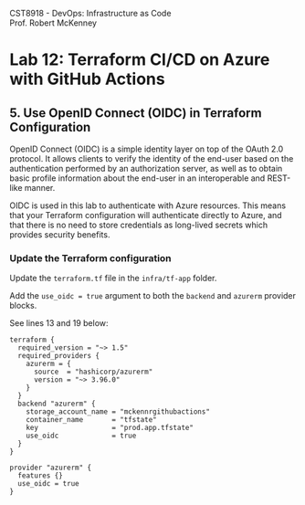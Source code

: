 CST8918 - DevOps: Infrastructure as Code  
Prof. Robert McKenney

# Lab 12: Terraform CI/CD on Azure with GitHub Actions

## 5. Use OpenID Connect (OIDC) in Terraform Configuration

OpenID Connect (OIDC) is a simple identity layer on top of the OAuth 2.0 protocol. It allows clients to verify the identity of the end-user based on the authentication performed by an authorization server, as well as to obtain basic profile information about the end-user in an interoperable and REST-like manner.

OIDC is used in this lab to authenticate with Azure resources. This means that your Terraform configuration will authenticate directly to Azure, and that there is no need to store credentials as long-lived secrets which provides security benefits.

### Update the Terraform configuration
Update the `terraform.tf` file in the `infra/tf-app` folder. 

Add the `use_oidc = true` argument to both the `backend` and  `azurerm` provider blocks.

See lines 13 and 19 below:

```hcl
terraform {
  required_version = "~> 1.5"
  required_providers {
    azurerm = {
      source  = "hashicorp/azurerm"
      version = "~> 3.96.0"
    }
  }
  backend "azurerm" {
    storage_account_name = "mckennrgithubactions"
    container_name       = "tfstate"
    key                  = "prod.app.tfstate"
    use_oidc             = true
  }
}

provider "azurerm" {
  features {}
  use_oidc = true
}

```
